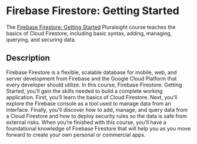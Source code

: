 # Firebase Firestore: Getting Started

The [Firebase Firestore: Getting Started](https://www.pluralsight.com/courses/firebase-firestore-getting-started) Pluralsight course teaches the basics of Cloud Firestore, including basic syntax, adding, managing, querying, and securing data.

## Description
Firebase Firestore is a flexible, scalable database for mobile, web, and server development from Firebase and the Google Cloud Platform that every developer should utilize. In this course, Firebase Firestore: Getting Started, you’ll gain the skills needed to build a complete working application. First, you’ll learn the basics of Cloud Firestore. Next, you’ll explore the Firebase console as a tool used to manage data from an interface. Finally, you'll discover how to add, manage, and query data from a Cloud Firestore and how to deploy security rules so the data is safe from external risks. When you’re finished with this course, you’ll have a foundational knowledge of Firebase Firestore that will help you as you move forward to create your own personal or commercial apps.